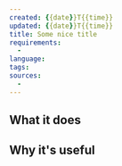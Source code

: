 ```yaml
---
created: {{date}}T{{time}}
updated: {{date}}T{{time}}
title: Some nice title
requirements:
  - 
language:
tags:
sources:
  - 
---
```


## What it does

## Why it's useful